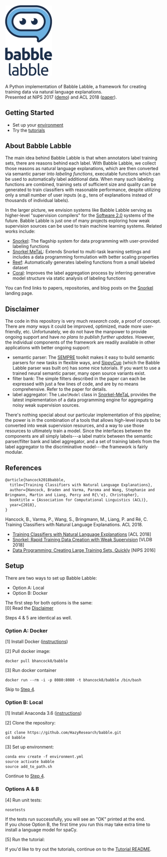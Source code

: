
# <img src="assets/babble_logo.png" width="150"/>

A Python implementation of Babble Labble, a framework for creating training data via natural language explanations.  
Presented at NIPS 2017 ([demo](https://www.youtube.com/watch?v=YBeAX-deMDg&t=24s)) and ACL 2018 ([paper](https://arxiv.org/abs/1805.03818)).

## Getting Started
* Set up your [environment](#setup)
* Try the [tutorials](https://github.com/HazyResearch/babble/tree/master/tutorial)

## About Babble Labble
The main idea behind Babble Labble is that when annotators label training sets, there are reasons behind each label. With Babble Labble, we collect those reasons as natural language explanations, which are then converted via semantic parser into _labeling functions_, executable functions which can be used to automatically label additional data. When many such labeling functions are combined, training sets of sufficient size and quality can be generated to train classifiers with reasonable performance, despite utilizing only a small number of user inputs (e.g., tens of explanations instead of thousands of individual labels). 

In the larger picture, we envision systems like Babble Labble serving as higher-level "supervision compilers" for the [Software 2.0](https://ajratner.github.io/assets/papers/software_2_mmt_vision.pdf) systems of the future. Babble Labble is just one of many projects exploring how weak supervision sources can be used to train machine learning systems. Related works include:
* [Snorkel](snorkel.stanford.edu): The flagship system for data programming with user-provided labeling functions
* [Snorkel MeTaL](https://github.com/HazyResearch/metal): Extends Snorkel to multi-task learning settings and includes a data programming formulation with better scaling properties
* [Reef](https://www.paroma.xyz/tech_report_reef.pdf): Automatically generates labeling functions from a small labeled dataset
* [Coral](https://arxiv.org/abs/1709.02477): Improves the label aggregation process by inferring generative model structure via static analysis of labeling functions

You can find links to papers, repositories, and blog posts on the [Snorkel](snorkel.stanford.edu) landing page.

## Disclaimer
The code in this repository is very much _research code_, a proof of concept. There are _many_ ways it could be improved, optimized, made more user-friendly, etc. Unfortunately, we do not have the manpower to provide ongoing support and have _no plans to publish further updates_. However, the individual components of the framework are readily available in other applications with better ongoing support:
* semantic parser: The [SEMPRE](https://github.com/percyliang/sempre) toolkit makes it easy to build semantic parsers for new tasks in flexible ways, and [SippyCup](https://github.com/wcmac/sippycup) (which the Babble Labble parser was built on) has some nice tutorials. If you want to use a trained neural semantic parser, many open source variants exist.
* filter bank: The simple filters described in the paper can each be expressed with just a few lines of code, and are by no means comprehensive. Refer to the paper for details.
* label aggregator: The `LabelModel` class in [Snorkel-MeTaL](https://github.com/HazyResearch/metal) provides the latest implementation of a data programming engine for aggregating noisy weak supervision sources.

There's nothing special about our particular implementation of this pipeline; the power is in the combination of a tools that allows high-level inputs to be converted into weak supervision resources, and a way to use those resources to ultimately train a model. Since the interfaces between the components are all simply labels---a label matrix between the semantic parser/filter bank and label aggregator, and a set of training labels from the label aggregator to the discriminative model---the framework is fairly modular. 
<!-- For example, the semantic parser could be replaced with some other  model that can handles even higher-level concepts, such as a pre-trained QA model that users provide with questions related to their relation of interest (e.g., answering "who has a child with X?" should help with answering "who is married to X?"). -->

## References
```
@article{hancock2018babble,
  title={Training Classifiers with Natural Language Explanations},
  author={Hancock, Braden and Varma, Paroma and Wang, Stephanie and Bringmann, Martin and Liang, Percy and R{\'e}, Christopher},
  booktitle = {Association for Computational Linguistics (ACL)},
  year={2018},
}
```
Hancock, B., Varma, P., Wang, S., Bringmann, M., Liang, P. and Ré, C. Training Classifiers with Natural Language Explanations. ACL 2018.

* [Training Classifiers with Natural Language Explanations](https://arxiv.org/abs/1805.03818) [ACL 2018]
* [Snorkel: Rapid Training Data Creation with Weak Supervision](https://arxiv.org/abs/1711.10160) [VLDB 2018]
* [Data Programming: Creating Large Training Sets, Quickly](https://arxiv.org/abs/1605.07723) [NIPS 2016]

## Setup
There are two ways to set up Babble Labble:
* Option A: Local 
* Option B: Docker

The first step for both options is the same:  
[0] Read the [Disclaimer](#disclaimer) 

Steps 4 & 5 are identical as well.

### **Option A: Docker**
[1] Install Docker ([instructions](https://docs.docker.com/install/#supported-platforms))

[2] Pull docker image:
```
docker pull bhancock8/babble
```

[3] Run docker container
```
docker run --rm -i -p 8080:8080 -t bhancock8/babble /bin/bash
```

Skip to [Step 4](#options-a-and-b).

### **Option B: Local**

[1] Install Anaconda 3.6 ([instructions](https://www.anaconda.com/download/))

[2] Clone the repository:
```
git clone https://github.com/HazyResearch/babble.git
cd babble
```

[3] Set up environment:
```
conda env create -f environment.yml
source activate babble
source add_to_path.sh
```

Continue to [Step 4](#options-a-and-b).

### **Options A & B**
[4] Run unit tests:
```
nosetests
```
If the tests run successfully, you will see an "OK" printed at the end.  
If you chose Option B, the first time you run this may take extra time to install a language model for spaCy.

[5] Run the tutorial:

If you'd like to try out the tutorials, continue on to the [Tutorial README](https://github.com/HazyResearch/babble/tree/master/tutorial).
